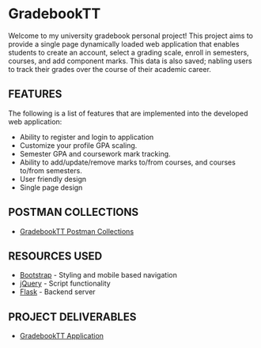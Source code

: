 # GradebookTT
Welcome to my university gradebook personal project! This project aims to provide a single page dynamically loaded web application that enables students to create an account, select a grading scale, enroll in semesters, courses, and add component marks. This data is also saved; nabling users to track their grades over the course of their academic career. 


## FEATURES
The following is a list of features that are implemented into the developed web application:
* Ability to register and login to application
* Customize your profile GPA scaling.
* Semester GPA and coursework mark tracking.
* Ability to add/update/remove marks to/from courses, and courses to/from semesters.
* User friendly design
* Single page design


## POSTMAN COLLECTIONS
* [GradebookTT Postman Collections](https://linktr.ee/gradebooktt)


## RESOURCES USED
* [Bootstrap](https://getbootstrap.com/) - Styling and mobile based navigation
* [jQuery](https://jquery.com/) - Script functionality
* [Flask](https://flask.palletsprojects.com/en/3.0.x/) - Backend server


## PROJECT DELIVERABLES
* [GradebookTT Application](http://gradebooktt.justinbaldeo.com/)